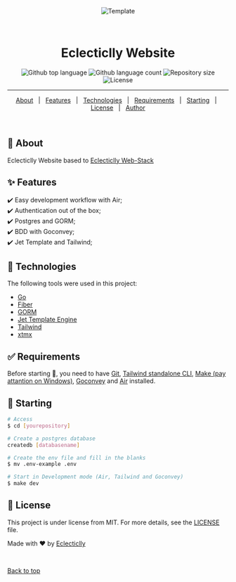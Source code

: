 <div align="center" id="top"> 
  <img src="./.github/app.gif" alt="Template" />

  &#xa0;

  <!-- <a href="https://template.netlify.app">Demo</a> -->
</div>

<h1 align="center">Eclecticlly Website</h1>

<p align="center">
  <img alt="Github top language" src="https://img.shields.io/github/languages/top/eclecticlly/web-stack?color=56BEB8">

  <img alt="Github language count" src="https://img.shields.io/github/languages/count/eclecticlly/web-stack?color=56BEB8">

  <img alt="Repository size" src="https://img.shields.io/github/repo-size/eclecticlly/web-stack?color=56BEB8">

  <img alt="License" src="https://img.shields.io/github/license/eclecticlly/web-stack?color=56BEB8">

  <!-- <img alt="Github issues" src="https://img.shields.io/github/issues/eclecticlly/template?color=56BEB8" /> -->

  <!-- <img alt="Github forks" src="https://img.shields.io/github/forks/eclecticlly/template?color=56BEB8" /> -->

  <!-- <img alt="Github stars" src="https://img.shields.io/github/stars/eclecticlly/template?color=56BEB8" /> -->
</p>

<!-- Status -->

<hr>

<p align="center">
  <a href="#dart-about">About</a> &#xa0; | &#xa0; 
  <a href="#sparkles-features">Features</a> &#xa0; | &#xa0;
  <a href="#rocket-technologies">Technologies</a> &#xa0; | &#xa0;
  <a href="#white_check_mark-requirements">Requirements</a> &#xa0; | &#xa0;
  <a href="#checkered_flag-starting">Starting</a> &#xa0; | &#xa0;
  <a href="#memo-license">License</a> &#xa0; | &#xa0;
  <a href="https://github.com/eclecticlly" target="_blank">Author</a>
</p>

<br>

## :dart: About ##

Eclecticlly Website based to [Eclecticlly Web-Stack](https://github.com/eclecticlly/web-stack)

## :sparkles: Features ##

:heavy_check_mark: Easy development workflow with Air;\
:heavy_check_mark: Authentication out of the box;\
:heavy_check_mark: Postgres and GORM;\
:heavy_check_mark: BDD with Goconvey;\
:heavy_check_mark: Jet Template and Tailwind;

## :rocket: Technologies ##

The following tools were used in this project:

- [Go](https://go.dev/)
- [Fiber](https://gofiber.io/)
- [GORM](https://gorm.io/index.html)
- [Jet Template Engine](https://github.com/CloudyKit/jet/)
- [Tailwind](https://tailwindcss.com/)
- [xtmx](https://htmx.org/)

## :white_check_mark: Requirements ##

Before starting :checkered_flag:, you need to have [Git](https://git-scm.com), [Tailwind standalone CLI](), [Make (pay attantion on Windows)](http://gnuwin32.sourceforge.net/), [Goconvey](http://goconvey.co/) and [Air](https://github.com/cosmtrek/air) installed.

## :checkered_flag: Starting ##

```bash
# Access
$ cd [yourepository]

# Create a postgres database
createdb [databasename]

# Create the env file and fill in the blanks
$ mv .env-example .env

# Start in Development mode (Air, Tailwind and Goconvey)
$ make dev

```

## :memo: License ##

This project is under license from MIT. For more details, see the [LICENSE](LICENSE.md) file.


Made with :heart: by <a href="https://github.com/eclecticlly" target="_blank">Eclecticlly</a>

&#xa0;

<a href="#top">Back to top</a>
